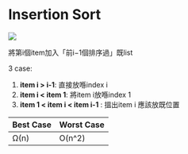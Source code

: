 # Insertion Sort

![](https://upload.wikimedia.org/wikipedia/commons/9/9c/Insertion-sort-example.gif)

將第i個item加入「前i−1個排序過」既list<br>

3 case:
  1. <b>item i > i-1</b>: 直接放喺index i
  2. <b> item i < item 1</b>: 將item i放喺index 1
  3. <b> item 1 < item i < item i-1</b> : 搵出item i 應該放既位置

| Best Case | Worst Case |
|-----------|------------|
| Ω(n)      | O(n^2)

